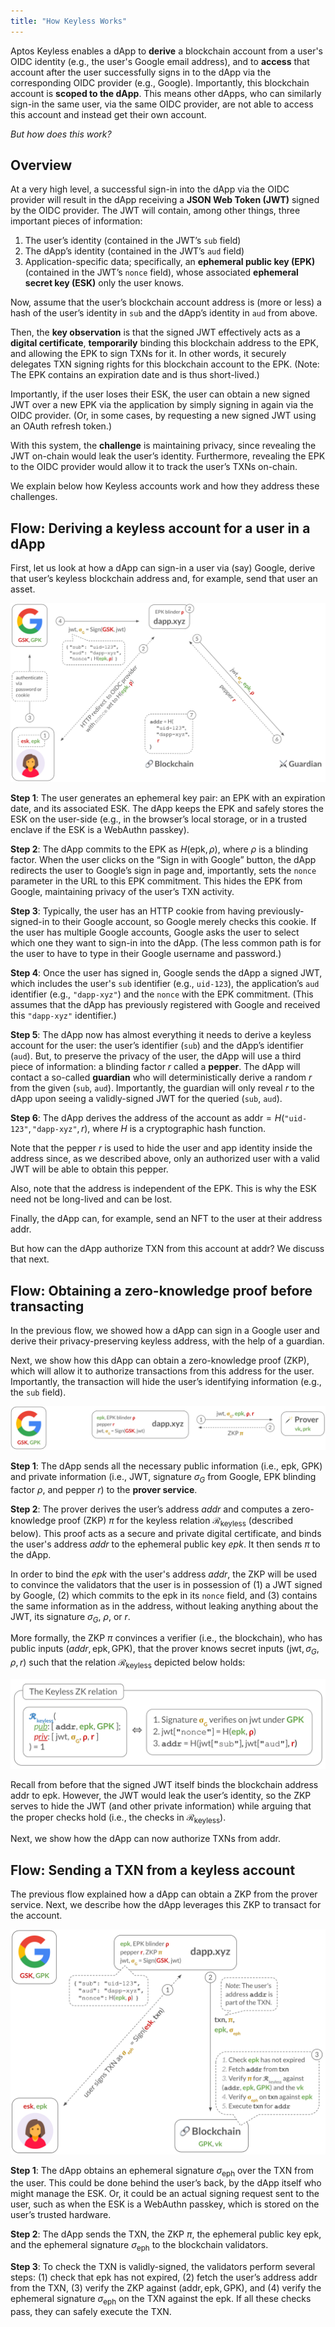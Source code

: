 ```yaml
---
title: "How Keyless Works"
---
```


Aptos Keyless enables a dApp to **derive** a blockchain account from a user's OIDC identity (e.g., the user's Google email address), and to **access** that account after the user successfully signs in to the dApp via the corresponding OIDC provider (e.g., Google). Importantly, this blockchain account is **scoped to the dApp**. This means other dApps, who can similarly sign-in the same user, via the same OIDC provider, are not able to access this account and instead get their own account.

_But how does this work?_

## Overview

At a very high level, a successful sign-in into the dApp via the OIDC provider will result in the dApp receiving a **JSON Web Token (JWT)** signed by the OIDC provider. The JWT will contain, among other things, three important pieces of information:

1. The user’s identity (contained in the JWT’s `sub` field)
2. The dApp’s identity (contained in the JWT’s `aud` field)
3. Application-specific data; specifically, an **ephemeral public key (EPK)** (contained in the JWT’s `nonce` field), whose associated **ephemeral secret key (ESK)** only the user knows.

Now, assume that the user’s blockchain account address is (more or less) a hash of the user’s identity in `sub` and the dApp’s identity in `aud` from above.

Then, the **key observation** is that the signed JWT effectively acts as a **digital certificate**, **temporarily** binding this blockchain address to the EPK, and allowing the EPK to sign TXNs for it. In other words, it securely delegates TXN signing rights for this blockchain account to the EPK. (Note: The EPK contains an expiration date and is thus short-lived.)

Importantly, if the user loses their ESK, the user can obtain a new signed JWT over a new EPK via the application by simply signing in again via the OIDC provider. (Or, in some cases, by requesting a new signed JWT using an OAuth refresh token.)

With this system, the **challenge** is maintaining privacy, since revealing the JWT on-chain would leak the user’s identity. Furthermore, revealing the EPK to the OIDC provider would allow it to track the user’s TXNs on-chain.

We explain below how Keyless accounts work and how they address these challenges.

## Flow: Deriving a keyless account for a user in a dApp

First, let us look at how a dApp can sign-in a user via (say) Google, derive that user’s keyless blockchain address and, for example, send that user an asset.

![Keyless account diagram](../../static/aptos-keyless/keyless-account.png "Keyless account diagram")

**Step 1**: The user generates an ephemeral key pair: an EPK with an expiration date, and its associated ESK. The dApp keeps the EPK and safely stores the ESK on the user-side (e.g., in the browser’s local storage, or in a trusted enclave if the ESK is a WebAuthn passkey).

**Step 2**: The dApp commits to the EPK as $H(\mathsf{epk}, \rho)$, where $\rho$ is a blinding factor. When the user clicks on the “Sign in with Google” button, the dApp redirects the user to Google’s sign in page and, importantly, sets the `nonce` parameter in the URL to this EPK commitment. This hides the EPK from Google, maintaining privacy of the user’s TXN activity.

**Step 3**: Typically, the user has an HTTP cookie from having previously-signed-in to their Google account, so Google merely checks this cookie. If the user has multiple Google accounts, Google asks the user to select which one they want to sign-in into the dApp. (The less common path is for the user to have to type in their Google username and password.)

**Step 4**: Once the user has signed in, Google sends the dApp a signed JWT, which includes the user's `sub` identifier (e.g., `uid-123`), the application’s `aud` identifier (e.g., `"dapp-xyz"`) and the `nonce` with the EPK commitment. (This assumes that the dApp has previously registered with Google and received this `"dapp-xyz"` identifier.)

**Step 5**: The dApp now has almost everything it needs to derive a keyless account for the user: the user’s identifier (`sub`) and the dApp’s identifier (`aud`). But, to preserve the privacy of the user, the dApp will use a third piece of information: a blinding factor $r$ called a **pepper**. The dApp will contact a so-called **guardian** who will deterministically derive a random $r$ from the given (`sub`, `aud`). Importantly, the guardian will only reveal $r$ to the dApp upon seeing a validly-signed JWT for the queried (`sub`, `aud`).

**Step 6**: The dApp derives the address of the account as $\mathsf{addr} = H(\texttt{"uid-123"}, \texttt{"dapp-xyz"}, r)$, where $H$ is a cryptographic hash function.

Note that the pepper $r$ is used to hide the user and app identity inside the address since, as we described above, only an authorized user with a valid JWT will be able to obtain this pepper.

Also, note that the address is independent of the EPK. This is why the ESK need not be long-lived and can be lost.

Finally, the dApp can, for example, send an NFT to the user at their address $\mathsf{addr}$.

But how can the dApp authorize TXN from this account at $\mathsf{addr}$? We discuss that next.

## Flow: Obtaining a zero-knowledge proof before transacting

In the previous flow, we showed how a dApp can sign in a Google user and derive their privacy-preserving keyless address, with the help of a guardian.

Next, we show how this dApp can obtain a zero-knowledge proof (ZKP), which will allow it to authorize transactions from this address for the user. Importantly, the transaction will hide the user’s identifying information (e.g., the `sub` field).

![Keyless proof diagram](../../static/aptos-keyless/keyless-proof.png "Keyless proof diagram")

**Step 1**: The dApp sends all the necessary public information (i.e., $\mathsf{epk}$, $\mathsf{GPK}$) and private information (i.e., JWT, signature $\sigma_G$ from Google, EPK blinding factor $\rho$, and pepper $r$) to the **prover service**.

**Step 2**: The prover derives the user’s address $addr$ and computes a zero-knowledge proof (ZKP) $\pi$ for the keyless relation $\mathcal{R}_\mathsf{keyless}$ (described below). This proof acts as a secure and private digital certificate, and binds the user's address $addr$ to the ephemeral public key $epk$. It then sends $\pi$ to the dApp.

In order to bind the $epk$ with the user's address $addr$, the ZKP will be used to convince the validators that the user is in possession of (1) a JWT signed by Google, (2) which commits to the $\mathsf{epk}$ in its `nonce` field, and (3) contains the same information as in the address, without leaking anything about the JWT, its signature $\sigma_G$, $\rho$, or $r$.

More formally, the ZKP $\pi$ convinces a verifier (i.e., the blockchain), who has public inputs $(addr, \mathsf{epk}, \mathsf{GPK})$, that the prover knows secret inputs $(\mathsf{jwt}, \sigma_G, \rho, r)$ such that the relation $\mathcal{R}_\mathsf{keyless}$ depicted below holds:

![Keyless relation diagram](../../static/aptos-keyless/keyless_relation.png "Keyless relation diagram")

Recall from before that the signed JWT itself binds the blockchain address $\mathsf{addr}$ to $\mathsf{epk}$. However, the JWT would leak the user’s identity, so the ZKP serves to hide the JWT (and other private information) while arguing that the proper checks hold (i.e., the checks in $\mathcal{R}_\mathsf{keyless}$).

Next, we show how the dApp can now authorize TXNs from $\mathsf{addr}$.

## Flow: Sending a TXN from a keyless account

The previous flow explained how a dApp can obtain a ZKP from the prover service. Next, we describe how the dApp leverages this ZKP to transact for the account.

![Keyless signing diagram](../../static/aptos-keyless/keyless-signing.png "Keyless signing diagram")

**Step 1**: The dApp obtains an ephemeral signature $\sigma_\mathsf{eph}$ over the TXN from the user. This could be done behind the user’s back, by the dApp itself who might manage the ESK. Or, it could be an actual signing request sent to the user, such as when the ESK is a WebAuthn passkey, which is stored on the user’s trusted hardware.

**Step 2**: The dApp sends the TXN, the ZKP $\pi$, the ephemeral public key $\mathsf{epk}$, and the ephemeral signature $\sigma_\mathsf{eph}$  to the blockchain validators.

**Step 3**: To check the TXN is validly-signed, the validators perform several steps: (1) check that $\mathsf{epk}$ has not expired, (2) fetch the user’s address $\mathsf{addr}$ from the TXN, (3) verify the ZKP against $(\mathsf{addr}, \mathsf{epk}, \mathsf{GPK})$, and (4) verify the ephemeral signature $\sigma_\mathsf{eph}$ on the TXN against the $\mathsf{epk}$. If all these checks pass, they can safely execute the TXN.
